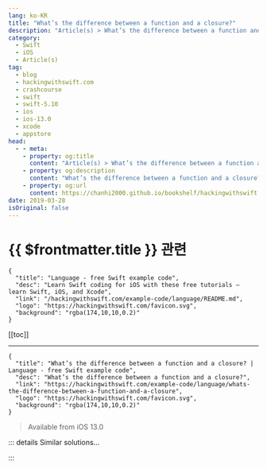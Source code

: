 ```yaml
---
lang: ko-KR
title: "What’s the difference between a function and a closure?"
description: "Article(s) > What’s the difference between a function and a closure?"
category:
  - Swift
  - iOS
  - Article(s)
tag: 
  - blog
  - hackingwithswift.com
  - crashcourse
  - swift
  - swift-5.10
  - ios
  - ios-13.0
  - xcode
  - appstore
head:
  - - meta:
    - property: og:title
      content: "Article(s) > What’s the difference between a function and a closure?"
    - property: og:description
      content: "What’s the difference between a function and a closure?"
    - property: og:url
      content: https://chanhi2000.github.io/bookshelf/hackingwithswift.com/example-code/language/whats-the-difference-between-a-function-and-a-closure.html
date: 2019-03-28
isOriginal: false
---
```


# {{ $frontmatter.title }} 관련

```component VPCard
{
  "title": "Language - free Swift example code",
  "desc": "Learn Swift coding for iOS with these free tutorials – learn Swift, iOS, and Xcode",
  "link": "/hackingwithswift.com/example-code/language/README.md",
  "logo": "https://hackingwithswift.com/favicon.svg",
  "background": "rgba(174,10,10,0.2)"
}
```

[[toc]]

---

```component VPCard
{
  "title": "What’s the difference between a function and a closure? | Language - free Swift example code",
  "desc": "What’s the difference between a function and a closure?",
  "link": "https://hackingwithswift.com/example-code/language/whats-the-difference-between-a-function-and-a-closure",
  "logo": "https://hackingwithswift.com/favicon.svg",
  "background": "rgba(174,10,10,0.2)"
}
```

> Available from iOS 13.0

<!-- TODO: 작성 -->

<!-- 
Closures and functions are very similar in Swift, but there are some subtle differences. When you’re learning, it’s easiest to think of a closure as being a function that doesn’t have a name of its own, and captures any values from its environment.

Nested functions – functions inside other functions – also capture values from their environment, but they have a name. As for global functions – functions that aren’t inside another function or type – they are also like closures, except they have a name and *don’t* capture values from their environment. Like I said, the differences are subtle!

Helpfully, Swift completely blurs the lines between functions, methods, operators, and closures, allowing us to use them interchangeably as long as they accept and return the correct types of data.

-->

::: details Similar solutions…

<!--
/quick-start/swiftui/swiftui-tips-and-tricks">SwiftUI tips and tricks 
/quick-start/swiftui/all-swiftui-property-wrappers-explained-and-compared">All SwiftUI property wrappers explained and compared 
/example-code/uikit/how-to-create-live-playgrounds-in-xcode">How to create live playgrounds in Xcode 
/example-code/games/how-to-create-a-random-terrain-tile-map-using-sktilemapnode-and-gkperlinnoisesource">How to create a random terrain tile map using SKTileMapNode and GKPerlinNoiseSource 
/quick-start/swiftui/how-to-use-instruments-to-profile-your-swiftui-code-and-identify-slow-layouts">How to use Instruments to profile your SwiftUI code and identify slow layouts</a>
-->

:::


